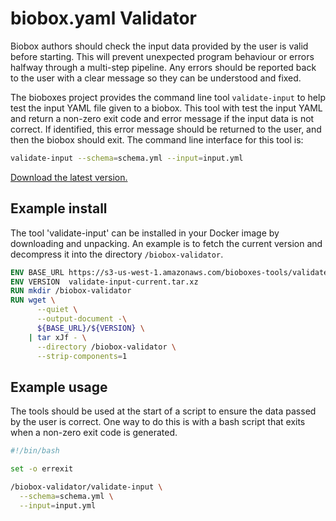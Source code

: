 # biobox.yaml Validator

Biobox authors should check the input data provided by the user is valid before
starting. This will prevent unexpected program behaviour or errors halfway
through a multi-step pipeline. Any errors should be reported back to the user
with a clear message so they can be understood and fixed.

The bioboxes project provides the command line tool `validate-input` to help
test the input YAML file given to a biobox. This tool with test the input YAML
and return a non-zero exit code and error message if the input data is not
correct. If identified, this error message should be returned to the user, and
then the biobox should exit. The command line interface for this tool is:

~~~ bash
validate-input --schema=schema.yml --input=input.yml
~~~

[Download the latest version.][download]

[download]: https://s3-us-west-1.amazonaws.com/bioboxes-tools/validate-input/validate-input-current.tar.xz

## Example install

The tool 'validate-input' can be installed in your Docker image by downloading
and unpacking. An example is to fetch the current version and decompress it
into the directory `/biobox-validator`.

~~~ dockerfile
ENV BASE_URL https://s3-us-west-1.amazonaws.com/bioboxes-tools/validate-input
ENV VERSION  validate-input-current.tar.xz
RUN mkdir /biobox-validator
RUN wget \
      --quiet \
      --output-document -\
      ${BASE_URL}/${VERSION} \
    | tar xJf - \
      --directory /biobox-validator \
      --strip-components=1
~~~

## Example usage

The tools should be used at the start of a script to ensure the data passed by
the user is correct. One way to do this is with a bash script that exits when a
non-zero exit code is generated.

~~~ bash
#!/bin/bash

set -o errexit

/biobox-validator/validate-input \
  --schema=schema.yml \
  --input=input.yml
~~~
